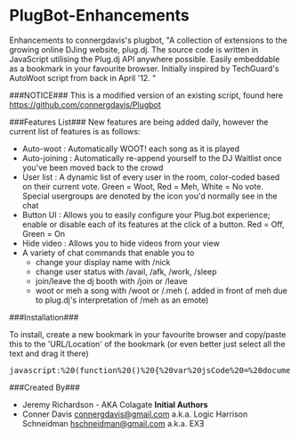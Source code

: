 PlugBot-Enhancements
====================
Enhancements to connergdavis's plugbot, "A collection of extensions to the growing online DJing website, plug.dj. The source code is written in JavaScript utilising the Plug.dj API anywhere possible. Easily embeddable as a bookmark in your favourite browser. Initially inspired by TechGuard's AutoWoot script from back in April '12. "


###NOTICE###
This is a modified version of an existing script, found here https://github.com/connergdavis/Plugbot


###Features List###
New features are being added daily, however the current list of features is as follows:
* Auto-woot : Automatically WOOT! each song as it is played
* Auto-joining : Automatically re-append yourself to the DJ Waitlist once you've been moved back to the crowd
* User list : A dynamic list of every user in the room, color-coded based on their current vote. Green = Woot, Red =   Meh, White = No vote. Special usergroups are denoted by the icon you'd normally see in the chat
* Button UI : Allows you to easily configure your Plug.bot experience; enable or disable each of its features at the click of a button. Red = Off, Green = On
* Hide video : Allows you to hide videos from your view
* A variety of chat commands that enable you to 
    * change your display name with /nick
    * change user status with /avail, /afk, /work, /sleep
    * join/leave the dj booth with /join or /leave
    * woot or meh a song with /woot or /.meh (. added in front of meh due to plug.dj's interpretation of /meh as an emote)

###Installation###

To install, create a new bookmark in your favourite browser and copy/paste this to the 'URL/Location' of the bookmark (or even better just select all the text and drag it there)
<pre>javascript:%20(function%20()%20{%20var%20jsCode%20=%20document.createElement('script');%20jsCode.setAttribute('id',%20'plugbot-js');%20jsCode.setAttribute('src',%20'https://raw.github.com/Colgate/PlugBot-Enhancements/master/plugbot-enhanced.js');%20document.body.appendChild(jsCode);%20}());</pre>

###Created By###
* Jeremy Richardson - AKA Colagate
<strong>Initial Authors</strong>
* 
    Conner Davis <connergdavis@gmail.com> a.k.a. Logic
    Harrison Schneidman <hschneidman@gmail.com> a.k.a. EXƎ
